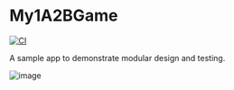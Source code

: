 # My1A2BGame

[![CI](https://github.com/startover205/My1A2BGame/actions/workflows/CI.yml/badge.svg)](https://github.com/startover205/My1A2BGame/actions/workflows/CI.yml)

A sample app to demonstrate modular design and testing.

![image](https://user-images.githubusercontent.com/37997654/40776634-e73363da-64fd-11e8-87fb-05c2d41a6f23.png)
